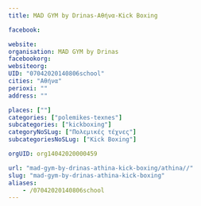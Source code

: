 ```yaml
---
title: MAD GYM by Drinas-Αθήνα-Kick Boxing

facebook:

website:
organisation: MAD GYM by Drinas
facebookorg:
websiteorg:
UID: "07042020140806school"
cities: "Αθήνα"
perioxi: ""
address: ""

places: [""]
categories: ["polemikes-texnes"]
subcategories: ["kickboxing"]
categoryNoSLug: ["Πολεμικές τέχνες"]
subcategoriesNoSLug: ["Kick Boxing"]

orgUID: org14042020000459

url: "mad-gym-by-drinas-athina-kick-boxing/athina//"
slug: "mad-gym-by-drinas-athina-kick-boxing"
aliases:
    - /07042020140806school
---
```





